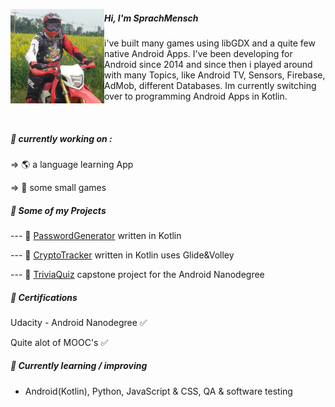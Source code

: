   
 <p align='left'>
  <img width="150" align='left' src="https://raw.githubusercontent.com/Sprachmensch/sprachmensch/master/photo_profile.png?raw=true">
  
##### Hi, I'm SprachMensch

i've built many games using libGDX and a quite few native Android Apps. I've been developing for Android since 2014 and since then i played around with many Topics, like Android TV, Sensors, Firebase, AdMob, different Databases. Im currently switching over to programming Android Apps in Kotlin. 
</p>

<div><br></div>

##### :wrench: currently working on :

=> 🌎 a language learning App

=> :space_invader: some small games

 
##### :file_folder: Some of my Projects

--- :floppy_disk: [PasswordGenerator](https://github.com/Sprachmensch/PWGenerator) written in Kotlin

--- :floppy_disk: [CryptoTracker](https://github.com/Sprachmensch/Kotlin-CryptoTracker) written in Kotlin uses Glide&Volley
   
--- :floppy_disk: [TriviaQuiz](https://github.com/Sprachmensch/TriviaQuiz) capstone project for the Android Nanodegree 

##### :blue_book: Certifications
 Udacity - Android Nanodegree :white_check_mark:
 
 Quite alot of MOOC's :white_check_mark:
 
 ##### 🌱 Currently learning / improving
* Android(Kotlin), Python, JavaScript & CSS, QA & software testing

